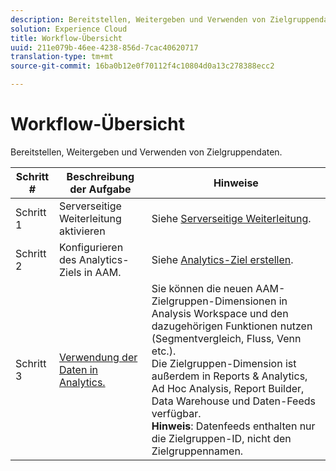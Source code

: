 ```yaml
---
description: Bereitstellen, Weitergeben und Verwenden von Zielgruppendaten.
solution: Experience Cloud
title: Workflow-Übersicht
uuid: 211e079b-46ee-4238-856d-7cac40620717
translation-type: tm+mt
source-git-commit: 16ba0b12e0f70112f4c10804d0a13c278388ecc2

---
```



# Workflow-Übersicht

Bereitstellen, Weitergeben und Verwenden von Zielgruppendaten.

| Schritt # | Beschreibung der Aufgabe | Hinweise |
|--- |--- |--- |
| Schritt 1 | Serverseitige Weiterleitung aktivieren | Siehe [Serverseitige Weiterleitung](/help/admin/admin/c-server-side-forwarding/ssf.md). |
| Schritt 2 | Konfigurieren des Analytics-Ziels in AAM. | Siehe [Analytics-Ziel erstellen](https://marketing.adobe.com/resources/help/en_US/aam/create-analytics-destination.html). |
| Schritt 3 | [Verwendung der Daten in Analytics.](/help/integrate/c-audience-analytics/c-workflow/use-audience-data-analytics.md) | Sie können die neuen AAM-Zielgruppen-Dimensionen in Analysis Workspace und den dazugehörigen Funktionen nutzen (Segmentvergleich, Fluss, Venn etc.). <br>Die Zielgruppen-Dimension ist außerdem in Reports &amp; Analytics, Ad Hoc Analysis, Report Builder, Data Warehouse und Daten-Feeds verfügbar. <br>**Hinweis**:  Datenfeeds enthalten nur die Zielgruppen-ID, nicht den Zielgruppennamen. |
